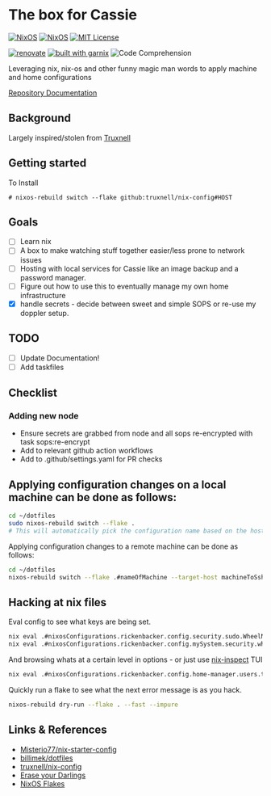 # The box for Cassie

[![NixOS](https://img.shields.io/badge/NIXOS-5277C3.svg?style=for-the-badge&logo=NixOS&logoColor=white)](https://nixos.org)
[![NixOS](https://img.shields.io/badge/NixOS-23.11-blue?style=for-the-badge&logo=nixos&logoColor=white)](https://nixos.org)
[![MIT License](https://img.shields.io/github/license/truxnell/nix-config?style=for-the-badge)](https://github.com/truxnell/nix-config/blob/ci/LICENSE)

[![renovate](https://img.shields.io/badge/renovate-enabled-%231A1F6C?logo=renovatebot)](https://developer.mend.io/github/truxnell/nix-config)
[![built with garnix](https://img.shields.io/endpoint.svg?url=https%3A%2F%2Fgarnix.io%2Fapi%2Fbadges%2Ftruxnell%2Fnix-config%3Fbranch%3Dmain)](https://garnix.io)
![Code Comprehension](https://img.shields.io/badge/Code%20comprehension-26%25-red)

Leveraging nix, nix-os and other funny magic man words to apply machine and home configurations

[Repository Documentation](https://truxnell.github.io/nix-config/)

## Background

Largely inspired/stolen from [Truxnell](https://github.com/truxnell/nix-config)

## Getting started

To Install

```
# nixos-rebuild switch --flake github:truxnell/nix-config#HOST
```

## Goals

- [ ] Learn nix
- [ ] A box to make watching stuff together easier/less prone to network issues
- [ ] Hosting with local services for Cassie like an image backup and a password manager.
- [ ] Figure out how to use this to eventually manage my own home infrastructure
- [X] handle secrets - decide between sweet and simple SOPS or re-use my doppler setup.

## TODO

- [ ] Update Documentation!
- [ ] Add taskfiles

## Checklist

### Adding new node

- Ensure secrets are grabbed from node and all sops re-encrypted with task sops:re-encrypt
- Add to relevant github action workflows
- Add to .github/settings.yaml for PR checks

## Applying configuration changes on a local machine can be done as follows:

```sh
cd ~/dotfiles
sudo nixos-rebuild switch --flake .
# This will automatically pick the configuration name based on the hostname
```

Applying configuration changes to a remote machine can be done as follows:

```sh
cd ~/dotfiles
nixos-rebuild switch --flake .#nameOfMachine --target-host machineToSshInto --use-remote-sudo
```

## Hacking at nix files

Eval config to see what keys are being set.

```bash
nix eval .#nixosConfigurations.rickenbacker.config.security.sudo.WheelNeedsPassword
nix eval .#nixosConfigurations.rickenbacker.config.mySystem.security.wheelNeedsPassword
```

And browsing whats at a certain level in options - or just use [nix-inspect](https://github.com/bluskript/nix-inspect) TUI

```bash
nix eval .#nixosConfigurations.rickenbacker.config.home-manager.users.truxnell --apply builtins.attrNames --json
```

Quickly run a flake to see what the next error message is as you hack.

```bash
nixos-rebuild dry-run --flake . --fast --impure
```

## Links & References

- [Misterio77/nix-starter-config](https://github.com/Misterio77/nix-starter-configs)
- [billimek/dotfiles](https://github.com/billimek/dotfiles/)
- [truxnell/nix-config](https://github.com/truxnell/nix-config/)
- [Erase your Darlings](https://grahamc.com/blog/erase-your-darlings/)
- [NixOS Flakes](https://www.tweag.io/blog/2020-07-31-nixos-flakes/)
